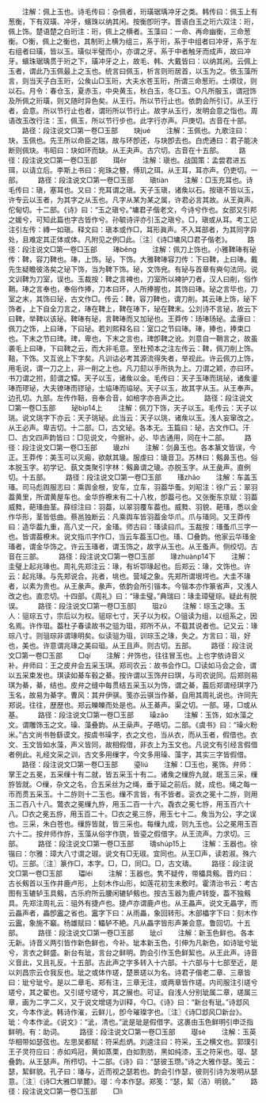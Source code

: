 <!-- { "loadSidebar": true } -->
　　注解：佩上玉也。诗毛传曰：杂佩者，珩璜琚瑀冲牙之类。韩传曰：佩玉上有葱衡，下有双璜、冲牙，蠙珠以纳其闲。按衡卽珩字。晋语白玉之珩六双注：珩，佩上饰。楚语楚之白珩注：珩，佩上之横者。玉藻曰：一命、再命幽衡，三命葱衡。○衡，佩上之衡也，其制珩上横为组三，系于珩，系于中组者曰冲牙，系于左右组者曰璜，皆以玉。璜似半璧而小，亦谓之牙。系于中者触牙而成声，故曰冲牙。蠙珠琚瑀贯于珩之下，璜冲牙之上，故毛、韩、大戴皆曰：以纳其闲。云佩上玉者，谓此乃玉佩最上之玉也。统言曰佩玉，析言则珩居首，以玉为之。依玉藻所言，则当天子白玉珩，公矦山□玉珩，大夫水苍玉珩，所谓三命葱珩。士瑌玟，则以石。月令：春仓玉，夏赤玉，中央黄玉，秋白玉，冬□玉。○凡所服玉，谓冠饰及所佩之珩璜，则又随时异色矣。从王行。所以节行止也。依韵会所引订。从王行者，会意。所以节行止也者，谓珩所以节行止。故字从玉行，发明会意之恉也。周语改玉改行注：玉，佩玉，所以节行步也。此字行亦声。戸庚切。古音在十部。
　　路径：段注说文□第一卷□玉部
　　玦jué
　　注解：玉佩也。九歌注曰：玦，玉佩也。先王所以命臣之瑞，故与环卽还，与玦卽去也。白虎通曰：君子能决断则佩玦。韦昭曰：玦如环而缺。从王夬声。古穴切。古音在十五部。
　　路径：段注说文□第一卷□玉部
　　珥ěr
　　注解：瑱也。战国策：孟尝君进五珥，以请立后。李斯上书曰：宛珠之簪，傅玑之珥。从王耳，耳亦声。仍吏切。一部。
　　路径：段注说文□第一卷□玉部
　　瑱tiàn
　　注解：□玉充耳也。诗毛传曰：瑱，塞耳也。又曰：充耳谓之瑱。天子玉瑱，诸矦以石。按瑱不皆以玉，许专云以玉者，为其字之从玉也。凡字从某为某之属，许君必言其故。从王眞声。佗甸切。十二部。《诗》曰：“玉之瑱兮。”墉君子偕老文，今诗兮作也。女部又引邦之媛兮，可知此篇也字古皆作兮。孙毓诗评亦引玉之瑱兮。□，瑱或从耳。考工记注引左传：縳一如瑱。释文曰：瑱本或作□，耳形眞声。不入耳部者，为其同字异处，且难定其正体或体。凡附见之例□此。〖注〗《诗□墉风□君子偕老》。
　　路径：段注说文□第一卷□玉部
　　琫běng
　　注解：佩刀上饰也。小雅鞞琫有珌传：鞞，容刀鞞也。琫，上饰。珌，下饰。大雅鞞琫容刀传：下曰鞞，上曰琫。戴先生疑瞻彼洛矣之珌下饰，当为鞞下饰。珌，文饰皃。有珌与首章有奭句法同。说文训鞞为刀室，误也。玉裁按：鞞之言裨也，刀室所以裨护刀者，汉人曰削，俗作鞘。琫之言奉也，奉俗作捧，刀本曰环，人所捧握也，其饰曰琫。珌之言毕也，刀室之末，其饰曰珌，古文作□。传云：鞞，容刀鞞也，谓刀削。其云琫上饰，珌下饰者，上下自全刀言之，琫在鞞上，鞞在琫下，珌在鞞末。公刘诗不言珌，故云下曰鞞，举鞞以该珌。鞞琫有珌，言鞞琫而又加珌也。王莽传：玚琫玚珌。孟康曰：佩刀之饰，上曰琫，下曰珌。若刘熙释名曰：室口之节曰琫。琫，捧也，捧束口也。下末之节曰琕。琕，卑也，下末之言也，琕卽鞞之讹。刘意自一鞘言之，故虽袭毛上曰琫，下曰鞞之云，而大非毛意。至杜预本之注左传云：鞞，佩刀削上饰。鞛，下饰。又互讹上下字矣。凡训诂必考其源流得失者，举视此。许云佩刀上饰，用毛说，谓一刀之上，非一削之上也。凡刀劎以手所执为上。刀谓之颖，亦曰环。书刀谓之拊，劎谓之镡。天子以玉，诸矦以金。毛传曰：天子玉琫而珧珌，诸矦璗琫而璆珌，大夫镣琫而镠珌，士珕琫而珕珌。天子以玉，故其字从玉。从王奉声。边孔切。九部。左传作鞛，咅奉合音，如棓字亦咅声之比。
　　路径：段注说文□第一卷□玉部
　　珌bìp14上
　　注解：佩刀下饰，天子以玉。毛传云：天子以珧。说文珧字下亦云：天子珧珌。此当云：天子以珧，诸矦以玉。浅人妄窜改之。从王必声。卑吉切。十二部。□，古文珌。各本无。玉篇曰：珌，古文作□。汗□、古文四声韵皆曰：□见说文，今据补。必、毕古通用，同在十二部。
　　路径：段注说文□第一卷□玉部
　　璏zhì
　　注解：剑鼻玉也。各本篆文皆误，今正。王莽传：美玉可以灭瘢，欲献其璏。服虔曰：璏音卫。苏林曰：剱鼻玉也。俗本脱玉字。初学记、蓺文类聚引字林：剱鼻谓之璏。亦脱玉字。从王彘声。直例切。十五部。
　　路径：段注说文□第一卷□玉部
　　瑵zhǎo
　　注解：车盖玉瑵。司马彪舆服志曰：乘舆金根，安车，立车，羽葢华蚤。刘昭注：徐广云：翠羽葢黄里，所谓黄屋车也。金华斿橑末有二十八枚，卽葢弓也。又张衡东京赋：羽葢威甤，葩瑵曲茎。薛综注曰：羽葢，以翠羽覆车葢也。威甤、羽貌、葩瑵，悉以金作华形，茎皆低曲。蔡邕独断云：凡乘舆车皆羽葢金华爪。爪与瑵同。又王莽传曰：造华葢九重，高八丈一尺，金瑵。师古曰：瑵读曰爪。玉裁按：瑵蚤爪三字一也。皆谓葢橑末。说文指爪字作□，当云车葢玉□也。瑵、□叠韵。他家云华瑵金瑵者，谓金华饰之。许云玉瑵者，谓玉饰之，故字从玉也。从王蚤声。侧绞切。古音在三部。
　　路径：段注说文□第一卷□玉部
　　瑑zhuànp14下
　　注解：圭璧上起兆瑑也。周礼先郑注云：瑑，有圻卾瑑起也。后郑云：瑑，文饰也。许云：起兆瑑。与先郑说合。兆者，垗也。营域之象。先郑所谓垠堮也。大圭不瑑者，以素为贵也。从王彖声。彖声，依韵会所引锴本。今锴本亦作篆省声，又浅人改之也。直恋切。十四部。《周礼》曰：“瑑圭璧。”典瑞曰：瑑圭璋璧琮。疑此有脱误。
　　路径：段注说文□第一卷□玉部]
　　珇zǔ
　　注解：琮玉之瑑。玉人：驵琮五寸，宗后以为权。驵琮七寸，天子以为权。○驵读为组，以组系之，因名焉。许作珇。葢杜子春读故书之驵为珇，郑所不从，不载其说者也。记又云：瑑琮八寸。则驵琮非谓瑑明矣。似读驵为珇，训琮玉之瑑，失之。方言曰：珇，好也，美也。许意谓兆瑑之美曰珇。从王且声。则古切。五部。
　　路径：段注说文□第一卷□玉部
　　□qí
　　注解：弁饰也，往往冒玉也。上也字依诗音义补。弁师曰：王之皮弁会五采玉琪。郑司农云：故书会作□。□读如马会之会，谓以五采束发也。琪读如綦车毂之綦。按许谓以玉饰弁曰琪，与司农说同。后郑则易琪为綦，綦，结也。皮弁之缝中每贯结五采玉以为饰，谓之綦，葢后郑谓经琪字乃玉名，故易为綦字。曹风：其弁伊骐。笺亦云骐当作綦，自用其周礼说也。许同先郑说。往往，歴歴也。郑云皪皪而处是也。从王綦声。渠之切。一部。璂，□或从基。
　　路径：段注说文□第一卷□玉部
　　璪zǎo
　　注解：玉饰，如水藻之文。谓雕饰玉之文。璪、藻叠韵。从王喿声。子晧切。二部。《虞书》曰：“璪火粉米。”古文尚书咎繇谟文。按虞书璪字，衣之文也，当从衣，而从玉者，假借也。衣文、玉文皆如水藻，声义皆同，故相假借，非衣上为玉文也。凡说文有引经言假借者例此。礼经文采之训，古文多用缫字，今文多用璪、藻字，其实三字皆假借。
　　路径：段注说文□第一卷□玉部
　　瑬liú
　　注解：□玉也，冕饰。弁师：掌王之五冕，五采缫十有二就，皆五采玉十有二。诸矦之缫斿九就，珉玉三采，缫斿皆就。○缫，杂文之名，合五采丝为之绳，垂于延之前后。就，成也。绳之每一帀而贯五采玉。十二斿则十二玉也。缫不言皆，有不皆者。衮衣之冕十二斿，则用玉二百八十八。鷩衣之冕缫九斿，用玉二百一十六。毳衣之冕七斿，用玉百六十八。□衣之冕五斿，用玉百二十。□衣之冕三斿，用玉七十二。矦当为公，字之误也。三采，朱白苍也。缫斿皆就，皆三采也。每缫九成，则九玉也。公之冕用玉百六十二。按弁师作斿，玉藻从俗字作旒，皆瑬之假借字。从王流声。力求切。三部。
　　路径：段注说文□第一卷□玉部
　　璹shúp15上
　　注解：玉器也。徐锴曰：尔雅：璋大八寸谓之琡。说文有□无琡。宜同也。从王□声，读若淑。殊六切。三部。〖注〗篆作□，本字。□，□，同□。□，古文璹。
　　路径：段注说文□第一卷□玉部
　　瓃léi
　　注解：玉器也。隽不疑传，带櫑具剱。晋灼曰：古长剱首以玉作井鹿卢形，上刻木作山形，如莲花初生未敷时。霍清治书云：考古图有玉辘轳玉具剱，古乐府所云腰闲辘轳剱也。按古玉器为鹿卢转旋，葢不独剱具。先郑注周礼云：驵外有捷卢也。捷卢亦谓鹿卢也。从王畾声。说文无畾字，而云畾声者，畾卽靁之省也。靁字下曰：从雨畾，象回转形。木部櫑字下曰：刻木作云靁，象施不竆。杨雄赋曰：轠轳不絶。凡从畾字皆形声兼会意。鲁回切。十五部。
　　路径：段注说文□第一卷□玉部
　　玼cǐ
　　注解：新玉色鲜也。各本无新。诗音义两引皆作新色鲜也，今补。玼本新玉色，引伸为凡新色，如诗玼兮玼兮，言衣之鲜盛。新台有玼，言台之鲜明。韵会引作玉色鲜絜也。从王此声。诗音义音此，又且礼反。十五部。古此声之字多转入十六部。十六部与十七部至近，是以刘昌宗云仓我反也。玼之或体作瑳，楚景瑳以为名。诗君子偕老二章、三章皆曰：玼兮玼兮。是以二章毛、郑有注，三章无注，或两章皆作瑳。内司服注引瑳兮瑳兮，其之翟也。又引瑳兮瑳兮，其之展也。可证。自浅人分别玼属二章，瑳属三章，画为二字二义，又于说文增瑳为训释，今□。《诗》曰：“新台有玼。”诗邶风文，今本作泚。韩诗作漼，云鲜儿，卽今璀璨字也。〖注〗《诗□邶风□新台》。玼：今本作泚。《说文》：“泚，清也。”泚是玼是假借字。这裹由玉色鲜明引申泛指鲜明。有：助词。
　　路径：段注说文□第一卷□玉部
　　璱sè
　　注解：玉英华相带如瑟弦也。左思吴都赋：符采彪炳。刘逵注曰：符采，玉之横文也。郭璞引王子灵符应曰：赤如鸡冠，黄如蒸栗，白如割肪，黑如纯漆，玉之符采也。璱、瑟叠韵。从王瑟声。所栉切。十二部。《诗》曰：“瑟彼玉瓒。”诗之大雅作瑟。笺云：瑟，絜鲜貌。孔子曰：璠与，近而视之瑟若也。韵会引作瑟，彼则引诗为发明从瑟意。〖注〗《诗□大雅□旱麓》。璱：今本作瑟。郑笺：“瑟，絜（洁）明貌。”
　　路径：段注说文□第一卷□玉部
　　□lì

